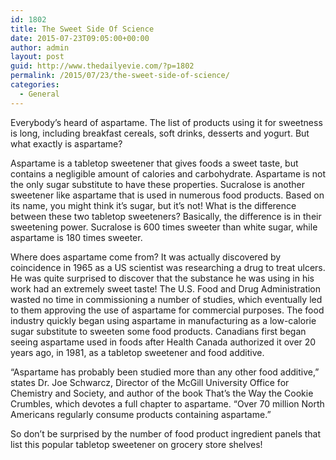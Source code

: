```yaml
---
id: 1802
title: The Sweet Side Of Science
date: 2015-07-23T09:05:00+00:00
author: admin
layout: post
guid: http://www.thedailyevie.com/?p=1802
permalink: /2015/07/23/the-sweet-side-of-science/
categories:
  - General
---
```

Everybody&#8217;s heard of aspartame. The list of products using it for sweetness is long, including breakfast cereals, soft drinks, desserts and yogurt. But what exactly is aspartame?

Aspartame is a tabletop sweetener that gives foods a sweet taste, but contains a negligible amount of calories and carbohydrate. Aspartame is not the only sugar substitute to have these properties. Sucralose is another sweetener like aspartame that is used in numerous food products. Based on its name, you might think it&#8217;s sugar, but it&#8217;s not! What is the difference between these two tabletop sweeteners? Basically, the difference is in their sweetening power. Sucralose is 600 times sweeter than white sugar, while aspartame is 180 times sweeter.

Where does aspartame come from? It was actually discovered by coincidence in 1965 as a US scientist was researching a drug to treat ulcers. He was quite surprised to discover that the substance he was using in his work had an extremely sweet taste! The U.S. Food and Drug Administration wasted no time in commissioning a number of studies, which eventually led to them approving the use of aspartame for commercial purposes. The food industry quickly began using aspartame in manufacturing as a low-calorie sugar substitute to sweeten some food products. Canadians first began seeing aspartame used in foods after Health Canada authorized it over 20 years ago, in 1981, as a tabletop sweetener and food additive.

&#8220;Aspartame has probably been studied more than any other food additive,&#8221; states Dr. Joe Schwarcz, Director of the McGill University Office for Chemistry and Society, and author of the book That&#8217;s the Way the Cookie Crumbles, which devotes a full chapter to aspartame. &#8220;Over 70 million North Americans regularly consume products containing aspartame.&#8221;

So don&#8217;t be surprised by the number of food product ingredient panels that list this popular tabletop sweetener on grocery store shelves!